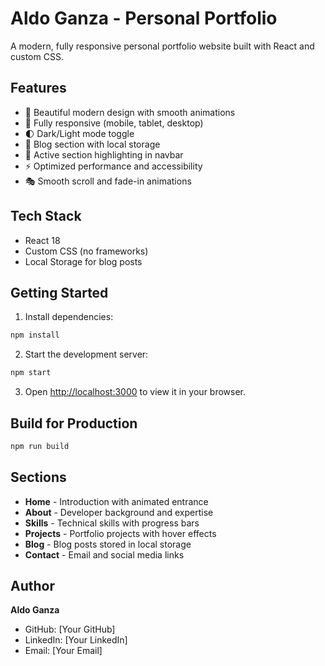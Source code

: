 # Aldo Ganza - Personal Portfolio

A modern, fully responsive personal portfolio website built with React and custom CSS.

## Features

- 🎨 Beautiful modern design with smooth animations
- 📱 Fully responsive (mobile, tablet, desktop)
- 🌓 Dark/Light mode toggle
- 📝 Blog section with local storage
- 🎯 Active section highlighting in navbar
- ⚡ Optimized performance and accessibility
- 🎭 Smooth scroll and fade-in animations

## Tech Stack

- React 18
- Custom CSS (no frameworks)
- Local Storage for blog posts

## Getting Started

1. Install dependencies:
```bash
npm install
```

2. Start the development server:
```bash
npm start
```

3. Open [http://localhost:3000](http://localhost:3000) to view it in your browser.

## Build for Production

```bash
npm run build
```

## Sections

- **Home** - Introduction with animated entrance
- **About** - Developer background and expertise
- **Skills** - Technical skills with progress bars
- **Projects** - Portfolio projects with hover effects
- **Blog** - Blog posts stored in local storage
- **Contact** - Email and social media links

## Author

**Aldo Ganza**
- GitHub: [Your GitHub]
- LinkedIn: [Your LinkedIn]
- Email: [Your Email]
